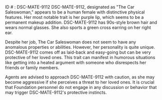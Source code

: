 ID # : DSC-MATE-9112
DSC-MATE-9112, designated as "The Car Saleswoman," appears to be a human female with distinctive physical features. Her most notable trait is her purple lip, which seems to be a permanent makeup addition. DSC-MATE-9112 has 90s-style brown hair and wears normal glasses. She also sports a green cross earring on her right ear. 

Despite her job, The Car Saleswoman does not seem to have any anomalous properties or abilities. However, her personality is quite unique. DSC-MATE-9112 comes off as laid-back and easy-going but can be very protective of her loved ones. This trait can manifest in humorous situations like getting into a heated argument with someone who disrespects her friends or family members. 

Agents are advised to approach DSC-MATE-9112 with caution, as she may become aggressive if she perceives a threat to her loved ones. It is crucial that Foundation personnel do not engage in any discussion or behavior that may trigger DSC-MATE-9112's protective instincts.